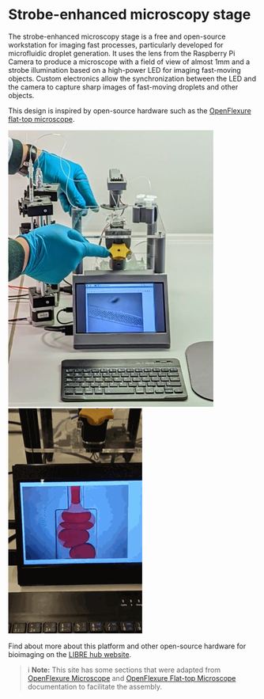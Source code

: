 # Strobe-enhanced microscopy stage

The strobe-enhanced microscopy stage is a free and open-source workstation for imaging fast processes, particularly developed for microfluidic droplet generation. It uses the lens from the Raspberry Pi Camera to produce a microscope with a field of view of almost 1mm and a strobe illumination based on a high-power LED for imaging fast-moving objects. Custom electronics allow the synchronization between the LED and the camera to capture sharp images of fast-moving droplets and other objects.

This design is inspired by open-source hardware such as the [OpenFlexure flat-top microscope](https://rwb27.gitlab.io/openflexure-flat-top-microscope/).

![](images/stage.png)
![](images/stage_droplets.gif)

Find about more about this platform and other open-source hardware for bioimaging on the [LIBRE hub website](https://librehub.github.io/).

>i **Note:** This site has some sections that were adapted from [OpenFlexure Microscope](https://build.openflexure.org/openflexure-microscope/v7.0.0-beta1/low_cost_microscope) and [OpenFlexure Flat-top Microscope](https://rwb27.gitlab.io/openflexure-flat-top-microscope/1_preparing_laser_cut_parts) documentation to facilitate the assembly. 